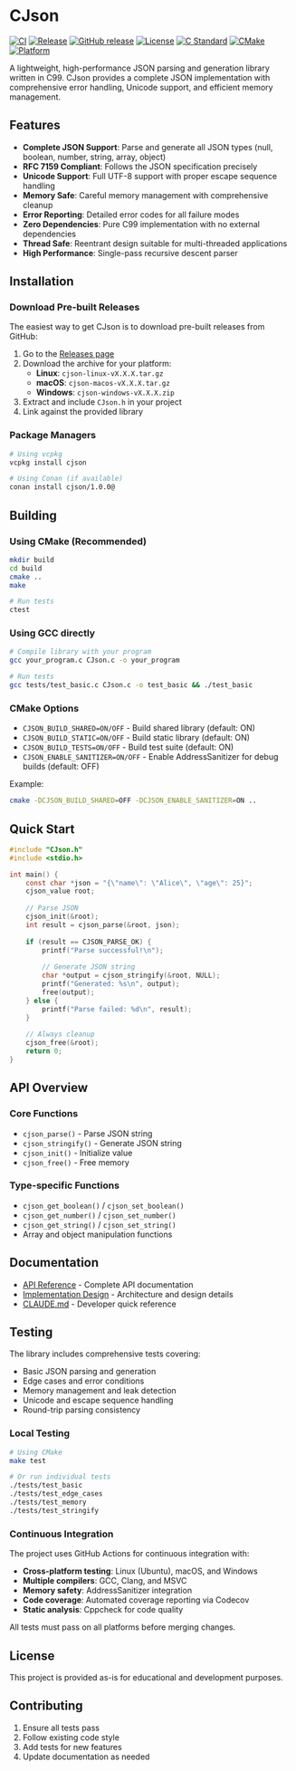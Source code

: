 # CJson

[![CI](https://github.com/zpeng11/CJson/actions/workflows/ci.yml/badge.svg)](https://github.com/zpeng11/CJson/actions/workflows/ci.yml)
[![Release](https://github.com/zpeng11/CJson/actions/workflows/release.yml/badge.svg)](https://github.com/zpeng11/CJson/actions/workflows/release.yml)
[![GitHub release](https://img.shields.io/github/v/release/zpeng11/CJson)](https://github.com/zpeng11/CJson/releases)
[![License](https://img.shields.io/badge/license-MIT-blue.svg)](LICENSE)
[![C Standard](https://img.shields.io/badge/C-C99-blue.svg)](https://en.wikipedia.org/wiki/C99)
[![CMake](https://img.shields.io/badge/CMake-3.15+-green.svg)](https://cmake.org/)
[![Platform](https://img.shields.io/badge/platform-Linux%20%7C%20macOS%20%7C%20Windows-lightgrey.svg)](#building)

A lightweight, high-performance JSON parsing and generation library written in C99. CJson provides a complete JSON implementation with comprehensive error handling, Unicode support, and efficient memory management.

## Features

- **Complete JSON Support**: Parse and generate all JSON types (null, boolean, number, string, array, object)
- **RFC 7159 Compliant**: Follows the JSON specification precisely
- **Unicode Support**: Full UTF-8 support with proper escape sequence handling
- **Memory Safe**: Careful memory management with comprehensive cleanup
- **Error Reporting**: Detailed error codes for all failure modes
- **Zero Dependencies**: Pure C99 implementation with no external dependencies
- **Thread Safe**: Reentrant design suitable for multi-threaded applications
- **High Performance**: Single-pass recursive descent parser

## Installation

### Download Pre-built Releases

The easiest way to get CJson is to download pre-built releases from GitHub:

1. Go to the [Releases page](https://github.com/zpeng11/CJson/releases)
2. Download the archive for your platform:
   - **Linux**: `cjson-linux-vX.X.X.tar.gz`
   - **macOS**: `cjson-macos-vX.X.X.tar.gz`
   - **Windows**: `cjson-windows-vX.X.X.zip`
3. Extract and include `CJson.h` in your project
4. Link against the provided library

### Package Managers

```bash
# Using vcpkg
vcpkg install cjson

# Using Conan (if available)
conan install cjson/1.0.0@
```

## Building

### Using CMake (Recommended)

```bash
mkdir build
cd build
cmake ..
make

# Run tests
ctest
```

### Using GCC directly

```bash
# Compile library with your program
gcc your_program.c CJson.c -o your_program

# Run tests
gcc tests/test_basic.c CJson.c -o test_basic && ./test_basic
```

### CMake Options

- `CJSON_BUILD_SHARED=ON/OFF` - Build shared library (default: ON)
- `CJSON_BUILD_STATIC=ON/OFF` - Build static library (default: ON) 
- `CJSON_BUILD_TESTS=ON/OFF` - Build test suite (default: ON)
- `CJSON_ENABLE_SANITIZER=ON/OFF` - Enable AddressSanitizer for debug builds (default: OFF)

Example:
```bash
cmake -DCJSON_BUILD_SHARED=OFF -DCJSON_ENABLE_SANITIZER=ON ..
```

## Quick Start

```c
#include "CJson.h"
#include <stdio.h>

int main() {
    const char *json = "{\"name\": \"Alice\", \"age\": 25}";
    cjson_value root;
    
    // Parse JSON
    cjson_init(&root);
    int result = cjson_parse(&root, json);
    
    if (result == CJSON_PARSE_OK) {
        printf("Parse successful!\n");
        
        // Generate JSON string
        char *output = cjson_stringify(&root, NULL);
        printf("Generated: %s\n", output);
        free(output);
    } else {
        printf("Parse failed: %d\n", result);
    }
    
    // Always cleanup
    cjson_free(&root);
    return 0;
}
```

## API Overview

### Core Functions
- `cjson_parse()` - Parse JSON string
- `cjson_stringify()` - Generate JSON string
- `cjson_init()` - Initialize value
- `cjson_free()` - Free memory

### Type-specific Functions
- `cjson_get_boolean()` / `cjson_set_boolean()`
- `cjson_get_number()` / `cjson_set_number()`
- `cjson_get_string()` / `cjson_set_string()`
- Array and object manipulation functions

## Documentation

- [API Reference](docs/API_REFERENCE.md) - Complete API documentation
- [Implementation Design](docs/IMPLEMENTATION_DESIGN.md) - Architecture and design details
- [CLAUDE.md](CLAUDE.md) - Developer quick reference

## Testing

The library includes comprehensive tests covering:

- Basic JSON parsing and generation
- Edge cases and error conditions
- Memory management and leak detection  
- Unicode and escape sequence handling
- Round-trip parsing consistency

### Local Testing
```bash
# Using CMake
make test

# Or run individual tests
./tests/test_basic
./tests/test_edge_cases  
./tests/test_memory
./tests/test_stringify
```

### Continuous Integration

The project uses GitHub Actions for continuous integration with:

- **Cross-platform testing**: Linux (Ubuntu), macOS, and Windows
- **Multiple compilers**: GCC, Clang, and MSVC
- **Memory safety**: AddressSanitizer integration
- **Code coverage**: Automated coverage reporting via Codecov
- **Static analysis**: Cppcheck for code quality

All tests must pass on all platforms before merging changes.

## License

This project is provided as-is for educational and development purposes.

## Contributing

1. Ensure all tests pass
2. Follow existing code style
3. Add tests for new features
4. Update documentation as needed
